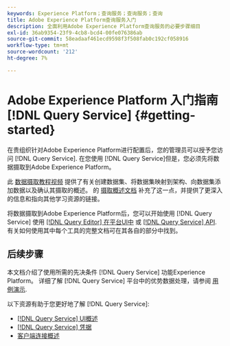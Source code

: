 ```yaml
---
keywords: Experience Platform；查询服务；查询服务；查询
title: Adobe Experience Platform查询服务入门
description: 全面利用Adobe Experience Platform查询服务的必要步骤细目
exl-id: 36ab9354-23f9-4cb8-bcd4-00fe076386ab
source-git-commit: 58eadaaf461ecd9598f3f508fab0c192cf058916
workflow-type: tm+mt
source-wordcount: '212'
ht-degree: 7%

---
```


# Adobe Experience Platform 入门指南[!DNL Query Service] {#getting-started}

在贵组织针对Adobe Experience Platform进行配置后，您的管理员可以授予您访问 [!DNL Query Service]. 在您使用 [!DNL Query Service]但是，您必须先将数据摄取到Adobe Experience Platform。

此 [数据摄取教程视频](https://experienceleague.adobe.com/docs/platform-learn/tutorials/data-ingestion/create-datasets-and-ingest-data.html) 提供了有关创建数据集、将数据集映射到架构、向数据集添加数据以及确认其摄取的概述。 的 [摄取概述文档](../../ingestion/home.md) 补充了这一点，并提供了更深入的信息和指向其他学习资源的链接。

将数据摄取到Adobe Experience Platform后，您可以开始使用 [!DNL Query Service] 使用 [[!DNL Query Editor] 在平台UI中](../ui/user-guide.md) 或 [[!DNL Query Service] API](../api/getting-started.md). 有关如何使用其中每个工具的完整文档可在其各自的部分中找到。

## 后续步骤

本文档介绍了使用所需的先决条件 [!DNL Query Service] 功能Experience Platform。 详细了解 [!DNL Query Service] 平台中的优势数据处理，请参阅 [用例演示](../use-cases/abandoned-browse.md).

以下资源有助于您更好地了解 [!DNL Query Service]:

- [[!DNL Query Service] UI概述](../ui/overview.md)
- [[!DNL Query Service] 凭据](../ui/credentials.md)
- [客户端连接概述](../clients/overview.md)
